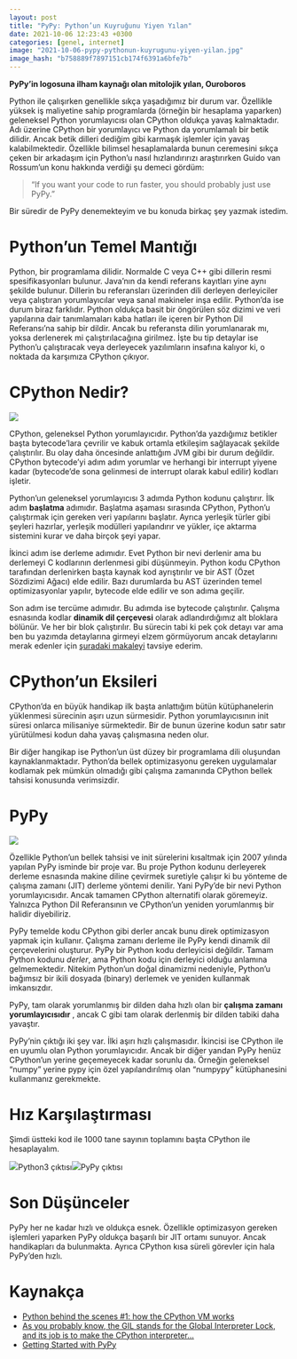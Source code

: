 ```yaml
---
layout: post
title: "PyPy: Python’un Kuyruğunu Yiyen Yılan"
date: 2021-10-06 12:23:43 +0300
categories: [genel, internet]
image: "2021-10-06-pypy-pythonun-kuyrugunu-yiyen-yilan.jpg"
image_hash: "b758889f7897151cb174f6391a6bfe7b"
---
```



**PyPy’in logosuna ilham kaynağı olan mitolojik yılan, Ouroboros**

Python ile çalışırken genellikle sıkça yaşadığımız bir durum var. Özellikle yüksek iş maliyetine sahip programlarda (örneğin bir hesaplama yaparken) geleneksel Python yorumlayıcısı olan CPython oldukça yavaş kalmaktadır. Adı üzerine CPython bir yorumlayıcı ve Python da yorumlamalı bir betik dilidir.
Ancak betik dilleri dediğim gibi karmaşık işlemler için yavaş kalabilmektedir. Özellikle bilimsel hesaplamalarda bunun ceremesini sıkça çeken bir arkadaşım için Python’u nasıl hızlandırırızı araştırırken Guido van Rossum’un konu hakkında verdiği şu demeci gördüm:

> “If you want your code to run faster, you should probably just use PyPy.”

Bir süredir de PyPy denemekteyim ve bu konuda birkaç şey yazmak istedim.

Python’un Temel Mantığı
=======================

Python, bir programlama dilidir. Normalde C veya C++ gibi dillerin resmi spesifikasyonları bulunur. Java’nın da kendi referans kayıtları yine aynı şekilde bulunur. Dillerin bu referansları üzerinden dili derleyen derleyiciler veya çalıştıran yorumlayıcılar veya sanal makineler inşa edilir. Python’da ise durum biraz farklıdır. Python oldukça basit bir öngörülen söz dizimi ve veri yapılarına dair tanımlamaları kaba hatları ile içeren bir Python Dil Referansı’na sahip bir dildir. Ancak bu referansta dilin yorumlanarak mı, yoksa derlenerek mi çalıştırılacağına girilmez. İşte bu tip detaylar ise Python’u çalıştıracak veya derleyecek yazılımların insafına kalıyor ki, o noktada da karşımıza CPython çıkıyor.

CPython Nedir?
==============

![](https://miro.medium.com/max/20000/0*DRK0fZ4oaBSKHeVB.png)

CPython, geleneksel Python yorumlayıcıdır. Python’da yazdığımız betikler başta bytecode’lara çevrilir ve kabuk ortamla etkileşim sağlayacak şekilde çalıştırılır. Bu olay daha öncesinde anlattığım JVM gibi bir durum değildir. CPython bytecode’yi adım adım yorumlar ve herhangi bir interrupt yiyene kadar (bytecode’de sona gelinmesi de interrupt olarak kabul edilir) kodları işletir.

Python’un geleneksel yorumlayıcısı 3 adımda Python kodunu çalıştırır. İlk adım **başlatma** adımıdır. Başlatma aşaması sırasında CPython, Python’u çalıştırmak için gereken veri yapılarını başlatır. Ayrıca yerleşik türler gibi şeyleri hazırlar, yerleşik modülleri yapılandırır ve yükler, içe aktarma sistemini kurar ve daha birçok şeyi yapar.

İkinci adım ise derleme adımıdır. Evet Python bir nevi derlenir ama bu derlemeyi C kodlarının derlenmesi gibi düşünmeyin. Python kodu CPython tarafından derlenirken başta kaynak kod ayrıştırılır ve bir AST (Özet Sözdizimi Ağacı) elde edilir. Bazı durumlarda bu AST üzerinden temel optimizasyonlar yapılır, bytecode elde edilir ve son adıma geçilir.

Son adım ise tercüme adımıdır. Bu adımda ise bytecode çalıştırılır. Çalışma esnasında kodlar **dinamik dil çerçevesi** olarak adlandırdığımız alt bloklara bölünür. Ve her bir blok çalıştırılır. Bu sürecin tabi ki pek çok detayı var ama ben bu yazımda detaylarına girmeyi elzem görmüyorum ancak detaylarını merak edenler için [şuradaki makaleyi](https://tenthousandmeters.com/blog/python-behind-the-scenes-1-how-the-cpython-vm-works/) tavsiye ederim.

CPython’un Eksileri
===================

CPython’da en büyük handikap ilk başta anlattığım bütün kütüphanelerin yüklenmesi sürecinin aşırı uzun sürmesidir. Python yorumlayıcısının init süresi onlarca milisaniye sürmektedir. Bir de bunun üzerine kodun satır satır yürütülmesi kodun daha yavaş çalışmasına neden olur.

Bir diğer hangikap ise Python’un üst düzey bir programlama dili oluşundan kaynaklanmaktadır. Python’da bellek optimizasyonu gereken uygulamalar kodlamak pek mümkün olmadığı gibi çalışma zamanında CPython bellek tahsisi konusunda verimsizdir.

PyPy
====

![](https://miro.medium.com/max/20000/0*nwV1ynDPLFg_5WMv.jpg)

Özellikle Python’un bellek tahsisi ve init sürelerini kısaltmak için 2007 yılında yapılan PyPy isminde bir proje var. Bu proje Python kodunu derleyerek derleme esnasında makine diline çevirmek suretiyle çalışır ki bu yönteme de çalışma zamanı (JIT) derleme yöntemi denilir. Yani PyPy’de bir nevi Python yorumlayıcısıdır. Ancak tamamen CPython alternatifi olarak göremeyiz. Yalnızca Python Dil Referansının ve CPython’un yeniden yorumlanmış bir halidir diyebiliriz.

PyPy temelde kodu CPython gibi derler ancak bunu direk optimizasyon yapmak için kullanır. Çalışma zamanı derleme ile PyPy kendi dinamik dil çerçevelerini oluşturur. PyPy bir Python kodu derleyicisi değildir. Tamam Python kodunu _derler_, ama Python kodu için derleyici olduğu anlamına gelmemektedir. Nitekim Python’un doğal dinamizmi nedeniyle, Python’u bağımsız bir ikili dosyada (binary) derlemek ve yeniden kullanmak imkansızdır.

PyPy, tam olarak yorumlanmış bir dilden daha hızlı olan bir **çalışma zamanı yorumlayıcısıdır** , ancak C gibi tam olarak derlenmiş bir dilden tabiki daha yavaştır.

PyPy’nin çıktığı iki şey var. İlki aşırı hızlı çalışmasıdır. İkincisi ise CPython ile en uyumlu olan Python yorumlayıcıdır. Ancak bir diğer yandan PyPy henüz CPython’un yerine geçemeyecek kadar sorunlu da. Örneğin geleneksel “numpy” yerine pypy için özel yapılandırılmış olan “numpypy” kütüphanesini kullanmanız gerekmekte.

Hız Karşılaştırması
===================

Şimdi üstteki kod ile 1000 tane sayının toplamını başta CPython ile hesaplayalım.

![](https://miro.medium.com/max/2000/1*f6dDwhO9isDji6G_uxDAAw.png)Python3 çıktısı![](https://miro.medium.com/max/2000/1*48gjbZap23p28FLvxoZgZw.png)PyPy çıktısı

Son Düşünceler
==============

PyPy her ne kadar hızlı ve oldukça esnek. Özellikle optimizasyon gereken işlemleri yaparken PyPy oldukça başarılı bir JIT ortamı sunuyor. Ancak handikapları da bulunmakta. Ayrıca CPython kısa süreli görevler için hala PyPy’den hızlı.

Kaynakça
========

* [Python behind the scenes #1: how the CPython VM works](https://tenthousandmeters.com/blog/python-behind-the-scenes-1-how-the-cpython-vm-works/)
* [As you probably know, the GIL stands for the Global Interpreter Lock, and its job is to make the CPython interpreter...](https://tenthousandmeters.com/)
* [Getting Started with PyPy](https://towardsdatascience.com/getting-started-with-pypy-ef4ba5cb431c)
